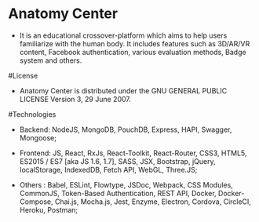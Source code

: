 # Anatomy Center
*  It is an educational crossover-platform which aims to help users familiarize with the human body. It includes features such as 3D/AR/VR content, Facebook authentication, various evaluation methods, Badge system and others.

#License
*  Anatomy Center is distributed under the GNU GENERAL PUBLIC LICENSE Version 3, 29 June 2007.

#Technologies
* Backend: NodeJS, MongoDB, PouchDB, Express, HAPI, Swagger, Mongoose;

* Frontend: JS, React, RxJs, React-Toolkit, React-Router, CSS3, HTML5, ES2015 / ES7 [aka JS 1.6, 1.7], SASS, JSX, Bootstrap, jQuery, localStorage, IndexedDB, Fetch API, WebGL, Three.JS;

* Others : Babel, ESLint, Flowtype, JSDoc, Webpack, CSS Modules, CommonJS, Token-Based Authentication, REST API, Docker, Docker-Compose, Chai.js, Mocha.js, Jest, Enzyme, Electron, Cordova, CircleCI, Heroku, Postman;
